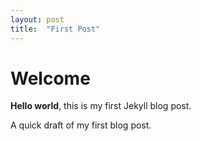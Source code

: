 ```yaml
---
layout: post
title:  "First Post"
---
```

# Welcome

**Hello world**, this is my first Jekyll blog post.

A quick draft of my first blog post.
